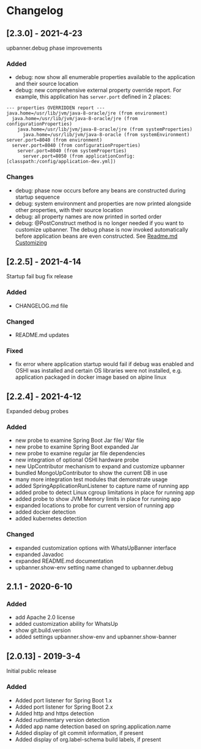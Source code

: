# Changelog

## [2.3.0] - 2021-4-23
upbanner.debug phase improvements

### Added

- debug: now show all enumerable properties available to the application and their source location
- debug: new comprehensive external property override report.  For example, this application has `server.port` defined in 2 places:

```
--- properties OVERRIDDEN report ---
java.home=/usr/lib/jvm/java-8-oracle/jre (from environment)
  java.home=/usr/lib/jvm/java-8-oracle/jre (from configurationProperties)
    java.home=/usr/lib/jvm/java-8-oracle/jre (from systemProperties)
      java.home=/usr/lib/jvm/java-8-oracle (from systemEnvironment)
server.port=8040 (from environment)
  server.port=8040 (from configurationProperties)
    server.port=8040 (from systemProperties)
      server.port=8050 (from applicationConfig: [classpath:/config/application-dev.yml])

```

### Changes

- debug: phase now occurs before any beans are constructed during startup sequence
- debug: system environment and properties are now printed alongside other properties, with their source location
- debug: all property names are now printed in sorted order
- debug: @PostConstruct method is no longer needed if you want to customize upbanner.  The debug phase is now invoked automatically before application beans are even constructed. See [Readme.md Customizing](Readme.md#customizing)

## [2.2.5] - 2021-4-14

Startup fail bug fix release

### Added

- CHANGELOG.md file

### Changed

- README.md updates

### Fixed

- fix error where application startup would fail if debug was enabled and OSHI was installed and certain OS libraries were not installed, e.g. application packaged in docker image based on alpine linux

## [2.2.4] - 2021-4-12

Expanded debug probes

### Added
- new probe to examine Spring Boot Jar file/ War file
- new probe to examine Spring Boot expanded Jar
- new probe to examine regular jar file dependencies
- new integration of optional OSHI hardware probe
- new UpContributor mechanism to expand and customize upbanner
- bundled MongoUpContributor to show the current DB in use
- many more integration test modules that demonstrate usage
- added SpringApplicationRunListener to capture name of running app
- added probe to detect Linux cgroup limitations in place for running app
- added probe to show JVM Memory limits in place for running app
- expanded locations to probe for current version of running app
- added docker detection
- added kubernetes detection

### Changed
- expanded customization options with WhatsUpBanner interface
- expanded Javadoc
- expanded README.md documentation
- upbanner.show-env setting name changed to upbanner.debug

## 2.1.1 - 2020-6-10

### Added
- add Apache 2.0 license
- added customization ability for WhatsUp
- show git.build.version
- added settings upbanner.show-env and upbanner.show-banner

## [2.0.13] - 2019-3-4
Initial public release

### Added
- Added port listener for Spring Boot 1.x
- Added port listener for Spring Boot 2.x
- Added http and https detection
- Added rudimentary version detection
- Added app name detection based on spring.application.name
- Added display of git commit information, if present
- Added display of org.label-schema build labels, if present

